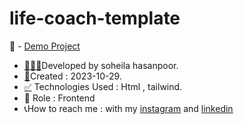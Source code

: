 # life-coach-template
📌 - [Demo Project](https://soheilahpb.github.io/life-coach-template/)
- <a href="https://fa.piliapp.com/emoji/list/?skin=1f3fb" class="active">👩🏻‍💻</a>Developed by soheila hasanpoor.
- <a href="https://fa.piliapp.com/emoji/list/?skin=1f3fb" class="active">📅</a>Created : 2023-10-29.
- <a title="Symbols" href="https://fa.piliapp.com/emoji/list/?skin=1f3fb#symbols">✅</a> Technologies Used : Html , tailwind.
- 🔘 Role : Frontend
- 📞How to reach me : with my 
[instagram](https://www.instagram.com/soheila_hasanpoor_web) and 
[linkedin](https://www.linkedin.com/in/soheila-hasanpoor-8b2903273/)
